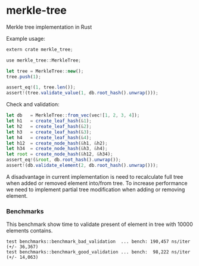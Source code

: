 # merkle-tree

Merkle tree implementation in Rust

Example usage:

```javascript
extern crate merkle_tree;

use merkle_tree::MerkleTree;

let tree = MerkleTree::new();
tree.push(1);

assert_eq!(1, tree.len());
assert!(tree.validate_value(1, db.root_hash().unwrap()));

```

Check and validation:

```javascript
let db   = MerkleTree::from_vec(vec![1, 2, 3, 4]);
let h1   = create_leaf_hash(&1);
let h2   = create_leaf_hash(&2);
let h3   = create_leaf_hash(&3);
let h4   = create_leaf_hash(&4);
let h12  = create_node_hash(&h1, &h2);
let h34  = create_node_hash(&h3, &h4);
let root = create_node_hash(&h12, &h34);
assert_eq!(&root, db.root_hash().unwrap());
assert!(db.validate_element(2, db.root_hash().unwrap()));
```

A disadvantage in current implementation is need to recalculate full tree when added
or removed element into/from tree. To increase performance we need to implement partial
tree modification when adding or removing element.

### Benchmarks
This benchmark show time to validate present of element in tree with 10000 elements contains.

```
test benchmarks::benchmark_bad_validation  ... bench: 190,457 ns/iter (+/- 36,367)
test benchmarks::benchmark_good_validation ... bench:  98,222 ns/iter (+/- 14,063)
```
